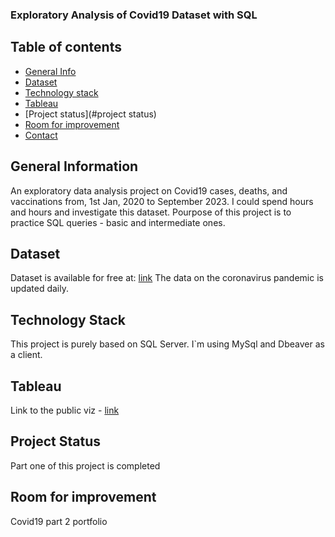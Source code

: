 ### Exploratory Analysis of Covid19 Dataset with SQL

## Table of contents
* [General Info](#general-information)
* [Dataset](#dataset)
* [Technology stack](#technology-stack)
* [Tableau](#tableau)
* [Project status](#project status)
* [Room for improvement](#room-for-improvement)
* [Contact](#contact)

## General Information
An exploratory data analysis project on Covid19 cases, deaths, and vaccinations from, 1st Jan, 2020 to September 2023. I could spend hours and hours and investigate this dataset. Pourpose of this project is to practice SQL queries - basic and intermediate ones.

## Dataset

Dataset is available for free at: [link](https://ourworldindata.org/coronavirus)
The data on the coronavirus pandemic is updated daily. 

## Technology Stack

This project is purely based on SQL Server. I`m using MySql and Dbeaver as a client.

## Tableau

Link to the public viz - [link](https://public.tableau.com/app/profile/pawel.jasnowski/viz/Covid19_part1/Dashboard1)

## Project Status

Part one of this project is completed

## Room for improvement 

Covid19 part 2 portfolio






